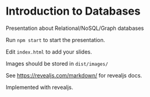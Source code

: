 Introduction to Databases
=========================

Presentation about Relational/NoSQL/Graph databases

Run ``npm start`` to start the presentation.

Edit ``index.html`` to add your slides.

Images should be stored in ``dist/images/``

See https://revealjs.com/markdown/ for revealjs docs.

Implemented with revealjs.